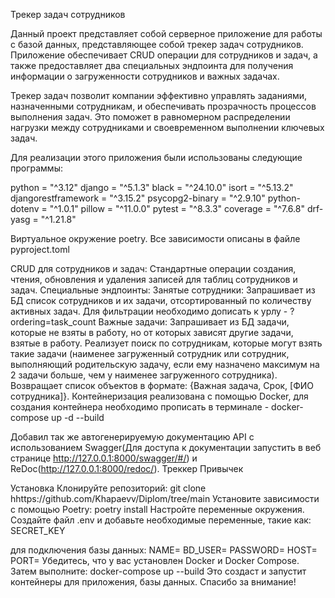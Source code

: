 Трекер задач сотрудников

Данный проект представляет собой серверное приложение для работы с базой данных, 
представляющее собой трекер задач сотрудников. 
Приложение обеспечивает CRUD операции для сотрудников и задач,
а также предоставляет два специальных эндпоинта для получения информации о 
загруженности сотрудников и важных задачах.

Трекер задач позволит компании эффективно управлять заданиями, назначенными сотрудникам, 
и обеспечивать прозрачность процессов выполнения задач. 
Это поможет в равномерном распределении нагрузки между сотрудниками и 
своевременном выполнении ключевых задач.

Для реализации этого приложения были использованы следующие программы:

python = "^3.12"
django = "^5.1.3"
black = "^24.10.0"
isort = "^5.13.2"
djangorestframework = "^3.15.2"
psycopg2-binary = "^2.9.10"
python-dotenv = "^1.0.1"
pillow = "^11.0.0"
pytest = "^8.3.3"
coverage = "^7.6.8"
drf-yasg = "^1.21.8"

Виртуальное окружение poetry. 
Все зависимости описаны в файле pyproject.toml



CRUD для сотрудников и задач:
Стандартные операции создания, чтения, обновления и удаления записей для таблиц сотрудников и задач.
Специальные эндпоинты:
Занятые сотрудники:
Запрашивает из БД список сотрудников и их задачи, отсортированный по количеству активных задач. Для фильтрации необходимо дописать к урлу - ?ordering=task_count
Важные задачи:
Запрашивает из БД задачи, которые не взяты в работу, но от которых зависят другие задачи, взятые в работу.
Реализует поиск по сотрудникам, которые могут взять такие задачи (наименее загруженный сотрудник или сотрудник, выполняющий родительскую задачу, если ему назначено максимум на 2 задачи больше, чем у наименее загруженного сотрудника).
Возвращает список объектов в формате: {Важная задача, Срок, [ФИО сотрудника]}.
Контейнеризация реализована с помощью Docker, для создания контейнера необходимо прописать в терминале - docker-compose up -d --build



Добавил так же автогенерируемую документацию API с использованием Swagger(Для доступа к документации запустить в веб странице http://127.0.0.1:8000/swagger/#/) и ReDoc(http://127.0.0.1:8000/redoc/).
Треккер Привычек

Установка
Клонируйте репозиторий:
git clone hhttps://github.com/Khapaevv/Diplom/tree/main
Установите зависимости с помощью Poetry:
poetry install
Настройте переменные окружения. Создайте файл .env и добавьте необходимые переменные, такие как:
SECRET_KEY

для подключения базы данных:
NAME=
BD_USER=
PASSWORD=
HOST=
PORT=
Убедитесь, что у вас установлен Docker и Docker Compose. Затем выполните:
docker-compose up --build
Это создаст и запустит контейнеры для приложения, базы данных.
Спасибо за внимание!